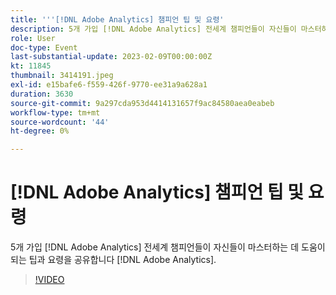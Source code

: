 ```yaml
---
title: '''[!DNL Adobe Analytics] 챔피언 팁 및 요령'
description: 5개 가입 [!DNL Adobe Analytics] 전세계 챔피언들이 자신들이 마스터하는 데 도움이 되는 팁과 요령을 공유합니다 [!DNL Adobe Analytics].
role: User
doc-type: Event
last-substantial-update: 2023-02-09T00:00:00Z
kt: 11845
thumbnail: 3414191.jpeg
exl-id: e15bafe6-f559-426f-9770-ee31a9a628a1
duration: 3630
source-git-commit: 9a297cda953d4414131657f9ac84580aea0eabeb
workflow-type: tm+mt
source-wordcount: '44'
ht-degree: 0%

---
```


# [!DNL Adobe Analytics] 챔피언 팁 및 요령

5개 가입 [!DNL Adobe Analytics] 전세계 챔피언들이 자신들이 마스터하는 데 도움이 되는 팁과 요령을 공유합니다 [!DNL Adobe Analytics].

>[!VIDEO](https://video.tv.adobe.com/v/3414191/?quality=12&learn=on)
